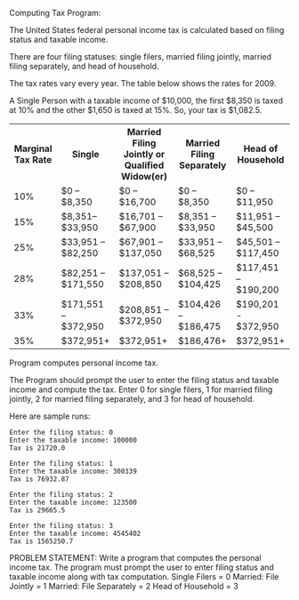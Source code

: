 ﻿
Computing Tax Program: 

The United States federal personal income tax is calculated based on filing status and taxable income. 

There are four filing statuses: single filers, married filing jointly, married filing separately, and head of household. 

The tax rates vary every year. The table below shows the rates for 2009. 

A Single Person with a taxable income of $10,000, the first $8,350 is taxed at 10% and the other $1,650 is taxed at 15%. So, your tax is $1,082.5.

<table>
  <tr>
    <th>Marginal Tax Rate</th>
    <th>Single</th>
    <th>Married Filing Jointly or Qualified Widow(er)</th>
    <th>Married Filing Separately</th>
    <th>Head of Household</th>
  </tr>
  <tr>
    <td>10%</td>
    <td>$0 – $8,350</td>
    <td>$0 – $16,700</td>
    <td>$0 – $8,350</td>
    <td>$0 – $11,950</td>
  </tr>
  <tr>
    <td>15%</td>
    <td>$8,351– $33,950</td>
    <td>$16,701 – $67,900</td>
    <td>$8,351 – $33,950</td>
    <td>$11,951 – $45,500</td>
  </tr>
  <tr>
    <td>25%</td>
    <td>$33,951 – $82,250</td>
    <td>$67,901 – $137,050</td>
    <td>$33,951 – $68,525</td>
    <td>$45,501 – $117,450</td>
  </tr>
  <tr>
    <td>28%</td>
    <td>$82,251 – $171,550</td>
    <td>$137,051 – $208,850</td>
    <td>$68,525 – $104,425</td>
    <td>$117,451 – $190,200</td>
  </tr>
  <tr>
    <td>33%</td>
    <td>$171,551 – $372,950</td>
    <td>$208,851 – $372,950</td>
    <td>$104,426 – $186,475</td>
    <td>$190,201 - $372,950</td>
  </tr>
  <tr>
    <td>35%</td>
    <td>$372,951+</td>
    <td>$372,951+</td>
    <td>$186,476+</td>
    <td>$372,951+</td>
  </tr>
</table>

Program computes personal income tax. 

The Program should prompt the user to enter the filing status and taxable income and compute the tax. 
Enter 0 for single filers, 1 for married filing jointly, 2 for married filing separately, and 3 for head of household. 

Here are sample runs:

```
Enter the filing status: 0
Enter the taxable income: 100000
Tax is 21720.0
```

```
Enter the filing status: 1
Enter the taxable income: 300339
Tax is 76932.87
```

```
Enter the filing status: 2
Enter the taxable income: 123500
Tax is 29665.5
```

```
Enter the filing status: 3
Enter the taxable income: 4545402
Tax is 1565250.7
```

PROBLEM STATEMENT: 
Write a program that computes the personal income tax. 
The program must prompt the user to enter filing status and taxable income along with tax computation. 
Single Filers = 0
Married: File Jointly = 1 
Married: File Separately = 2 
Head of Household = 3 

